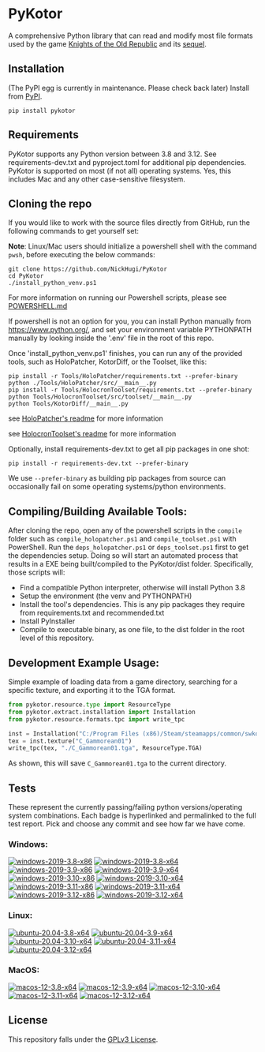 
PyKotor
=======
A comprehensive Python library that can read and modify most file formats used by the game [Knights of the Old Republic](https://en.wikipedia.org/wiki/Star_Wars:_Knights_of_the_Old_Republic_(video_game)) and its [sequel](https://en.wikipedia.org/wiki/Star_Wars_Knights_of_the_Old_Republic_II:_The_Sith_Lords).

## Installation
(The PyPI egg is currently in maintenance. Please check back later) Install from [PyPI](https://pypi.org/project/PyKotor/).
```commandline
pip install pykotor
```

## Requirements
PyKotor supports any Python version between 3.8 and 3.12. See requirements-dev.txt and pyproject.toml for additional pip dependencies.
PyKotor is supported on most (if not all) operating systems. Yes, this includes Mac and any other case-sensitive filesystem.

## Cloning the repo
If you would like to work with the source files directly from GitHub, run the following commands to get yourself set:

**Note**: Linux/Mac users should initialize a powershell shell with the command `pwsh`, before executing the below commands:

```commandline
git clone https://github.com/NickHugi/PyKotor
cd PyKotor
./install_python_venv.ps1
```
For more information on running our Powershell scripts, please see [POWERSHELL.md](https://github.com/NickHugi/PyKotor/blob/master/POWERSHELL.md)

If powershell is not an option for you, you can install Python manually from https://www.python.org/, and set your environment variable PYTHONPATH manually by looking inside the '.env' file in the root of this repo.


Once 'install_python_venv.ps1' finishes, you can run any of the provided tools, such as HoloPatcher, KotorDiff, or the Toolset, like this:
```commandline
pip install -r Tools/HoloPatcher/requirements.txt --prefer-binary
python ./Tools/HoloPatcher/src/__main__.py
pip install -r Tools/HolocronToolset/requirements.txt --prefer-binary
python Tools/HolocronToolset/src/toolset/__main__.py
python Tools/KotorDiff/__main__.py
```

see [HoloPatcher's readme](https://github.com/NickHugi/PyKotor/tree/master/Tools/HoloPatcher#readme) for more information

see [HolocronToolset's readme](https://github.com/NickHugi/PyKotor/tree/master/Tools/HolocronToolset#readme) for more information

Optionally, install requirements-dev.txt to get all pip packages in one shot:
```commandline
pip install -r requirements-dev.txt --prefer-binary
```
We use `--prefer-binary` as building pip packages from source can occasionally fail on some operating systems/python environments.

## Compiling/Building Available Tools:
After cloning the repo, open any of the powershell scripts in the `compile` folder such as `compile_holopatcher.ps1` and `compile_toolset.ps1` with PowerShell. Run the `deps_holopatcher.ps1` or `deps_toolset.ps1` first to get the dependencies setup. Doing so will start an automated process that results in a EXE being built/compiled to the PyKotor/dist folder. Specifically, those scripts will:
- Find a compatible Python interpreter, otherwise will install Python 3.8
- Setup the environment (the venv and PYTHONPATH)
- Install the tool's dependencies. This is any pip packages they require from requirements.txt and recommended.txt
- Install PyInstaller
- Compile to executable binary, as one file, to the dist folder in the root level of this repository.


## Development Example Usage:
Simple example of loading data from a game directory, searching for a specific texture, and exporting it to the TGA format.
```python
from pykotor.resource.type import ResourceType
from pykotor.extract.installation import Installation
from pykotor.resource.formats.tpc import write_tpc

inst = Installation("C:/Program Files (x86)/Steam/steamapps/common/swkotor")
tex = inst.texture("C_Gammorean01")
write_tpc(tex, "./C_Gammorean01.tga", ResourceType.TGA)
```
As shown, this will save `C_Gammorean01.tga` to the current directory.

## Tests

These represent the currently passing/failing python versions/operating system combinations. Each badge is hyperlinked and permalinked to the full test report. Pick and choose any commit and see how far we have come.

### Windows:

<!-- WINDOWS-BADGES-START -->
[![windows-2019-3.8-x86](https://img.shields.io/badge/build-3.8--x86_Passing_630-brightgreen?style=plastic&logo=simple-icons&logoColor=%23FF5e34&label=11&labelColor=%23c71818&color=%232f991a)](https://htmlpreview.github.io/?https://github.com/th3w1zard1/PyKotor/blob/9174f1395277f79edd221894f81865a00e7a3c28/tests/results/c2839e5fc9c68aee72983802aebe874e8cb05e0e/pytest_report_windows-2019_3.8_x86/pytest_report.html)
[![windows-2019-3.8-x64](https://img.shields.io/badge/build-3.8--x64_Passing_630-brightgreen?style=plastic&logo=simple-icons&logoColor=%23FF5e34&label=11&labelColor=%23c71818&color=%232f991a)](https://htmlpreview.github.io/?https://github.com/th3w1zard1/PyKotor/blob/9174f1395277f79edd221894f81865a00e7a3c28/tests/results/c2839e5fc9c68aee72983802aebe874e8cb05e0e/pytest_report_windows-2019_3.8_x64/pytest_report.html)
[![windows-2019-3.9-x86](https://img.shields.io/badge/build-3.9--x86_Passing_630-brightgreen?style=plastic&logo=simple-icons&logoColor=%23FF5e34&label=11&labelColor=%23c71818&color=%232f991a)](https://htmlpreview.github.io/?https://github.com/th3w1zard1/PyKotor/blob/9174f1395277f79edd221894f81865a00e7a3c28/tests/results/c2839e5fc9c68aee72983802aebe874e8cb05e0e/pytest_report_windows-2019_3.9_x86/pytest_report.html)
[![windows-2019-3.9-x64](https://img.shields.io/badge/build-3.9--x64_Passing_630-brightgreen?style=plastic&logo=simple-icons&logoColor=%23FF5e34&label=11&labelColor=%23c71818&color=%232f991a)](https://htmlpreview.github.io/?https://github.com/th3w1zard1/PyKotor/blob/9174f1395277f79edd221894f81865a00e7a3c28/tests/results/c2839e5fc9c68aee72983802aebe874e8cb05e0e/pytest_report_windows-2019_3.9_x64/pytest_report.html)
[![windows-2019-3.10-x86](https://img.shields.io/badge/build-3.10--x86_Passing_630-brightgreen?style=plastic&logo=simple-icons&logoColor=%23FF5e34&label=11&labelColor=%23c71818&color=%232f991a)](https://htmlpreview.github.io/?https://github.com/th3w1zard1/PyKotor/blob/9174f1395277f79edd221894f81865a00e7a3c28/tests/results/c2839e5fc9c68aee72983802aebe874e8cb05e0e/pytest_report_windows-2019_3.10_x86/pytest_report.html)
[![windows-2019-3.10-x64](https://img.shields.io/badge/build-3.10--x64_Passing_630-brightgreen?style=plastic&logo=simple-icons&logoColor=%23FF5e34&label=11&labelColor=%23c71818&color=%232f991a)](https://htmlpreview.github.io/?https://github.com/th3w1zard1/PyKotor/blob/9174f1395277f79edd221894f81865a00e7a3c28/tests/results/c2839e5fc9c68aee72983802aebe874e8cb05e0e/pytest_report_windows-2019_3.10_x64/pytest_report.html)
[![windows-2019-3.11-x86](https://img.shields.io/badge/build-3.11--x86_Passing_630-brightgreen?style=plastic&logo=simple-icons&logoColor=%23FF5e34&label=11&labelColor=%23c71818&color=%232f991a)](https://htmlpreview.github.io/?https://github.com/th3w1zard1/PyKotor/blob/9174f1395277f79edd221894f81865a00e7a3c28/tests/results/c2839e5fc9c68aee72983802aebe874e8cb05e0e/pytest_report_windows-2019_3.11_x86/pytest_report.html)
[![windows-2019-3.11-x64](https://img.shields.io/badge/build-3.11--x64_Passing_630-brightgreen?style=plastic&logo=simple-icons&logoColor=%23FF5e34&label=11&labelColor=%23c71818&color=%232f991a)](https://htmlpreview.github.io/?https://github.com/th3w1zard1/PyKotor/blob/9174f1395277f79edd221894f81865a00e7a3c28/tests/results/c2839e5fc9c68aee72983802aebe874e8cb05e0e/pytest_report_windows-2019_3.11_x64/pytest_report.html)
[![windows-2019-3.12-x86](https://img.shields.io/badge/build-3.12--x86_Passing_630-brightgreen?style=plastic&logo=simple-icons&logoColor=%23FF5e34&label=11&labelColor=%23c71818&color=%232f991a)](https://htmlpreview.github.io/?https://github.com/th3w1zard1/PyKotor/blob/9174f1395277f79edd221894f81865a00e7a3c28/tests/results/c2839e5fc9c68aee72983802aebe874e8cb05e0e/pytest_report_windows-2019_3.12_x86/pytest_report.html)
[![windows-2019-3.12-x64](https://img.shields.io/badge/build-3.12--x64_Passing_630-brightgreen?style=plastic&logo=simple-icons&logoColor=%23FF5e34&label=11&labelColor=%23c71818&color=%232f991a)](https://htmlpreview.github.io/?https://github.com/th3w1zard1/PyKotor/blob/9174f1395277f79edd221894f81865a00e7a3c28/tests/results/c2839e5fc9c68aee72983802aebe874e8cb05e0e/pytest_report_windows-2019_3.12_x64/pytest_report.html)
<!-- WINDOWS-BADGES-END -->

### Linux:

<!-- LINUX-BADGES-START -->
[![ubuntu-20.04-3.8-x64](https://img.shields.io/badge/build-3.8--x64_Passing_631-brightgreen?style=plastic&logo=simple-icons&logoColor=%23FF5e34&label=10&labelColor=%23c71818&color=%232f991a)](https://htmlpreview.github.io/?https://github.com/th3w1zard1/PyKotor/blob/9174f1395277f79edd221894f81865a00e7a3c28/tests/results/c2839e5fc9c68aee72983802aebe874e8cb05e0e/pytest_report_ubuntu-20.04_3.8_x64/pytest_report.html)
[![ubuntu-20.04-3.9-x64](https://img.shields.io/badge/build-3.9--x64_Passing_631-brightgreen?style=plastic&logo=simple-icons&logoColor=%23FF5e34&label=10&labelColor=%23c71818&color=%232f991a)](https://htmlpreview.github.io/?https://github.com/th3w1zard1/PyKotor/blob/9174f1395277f79edd221894f81865a00e7a3c28/tests/results/c2839e5fc9c68aee72983802aebe874e8cb05e0e/pytest_report_ubuntu-20.04_3.9_x64/pytest_report.html)
[![ubuntu-20.04-3.10-x64](https://img.shields.io/badge/build-3.10--x64_Passing_631-brightgreen?style=plastic&logo=simple-icons&logoColor=%23FF5e34&label=10&labelColor=%23c71818&color=%232f991a)](https://htmlpreview.github.io/?https://github.com/th3w1zard1/PyKotor/blob/9174f1395277f79edd221894f81865a00e7a3c28/tests/results/c2839e5fc9c68aee72983802aebe874e8cb05e0e/pytest_report_ubuntu-20.04_3.10_x64/pytest_report.html)
[![ubuntu-20.04-3.11-x64](https://img.shields.io/badge/build-3.11--x64_Passing_631-brightgreen?style=plastic&logo=simple-icons&logoColor=%23FF5e34&label=10&labelColor=%23c71818&color=%232f991a)](https://htmlpreview.github.io/?https://github.com/th3w1zard1/PyKotor/blob/9174f1395277f79edd221894f81865a00e7a3c28/tests/results/c2839e5fc9c68aee72983802aebe874e8cb05e0e/pytest_report_ubuntu-20.04_3.11_x64/pytest_report.html)
[![ubuntu-20.04-3.12-x64](https://img.shields.io/badge/build-3.12--x64_Passing_631-brightgreen?style=plastic&logo=simple-icons&logoColor=%23FF5e34&label=10&labelColor=%23c71818&color=%232f991a)](https://htmlpreview.github.io/?https://github.com/th3w1zard1/PyKotor/blob/9174f1395277f79edd221894f81865a00e7a3c28/tests/results/c2839e5fc9c68aee72983802aebe874e8cb05e0e/pytest_report_ubuntu-20.04_3.12_x64/pytest_report.html)
<!-- LINUX-BADGES-END -->

### MacOS:

<!-- MACOS-BADGES-START -->
[![macos-12-3.8-x64](https://img.shields.io/badge/build-3.8--x64_Passing_630-brightgreen?style=plastic&logo=simple-icons&logoColor=%23FF5e34&label=11&labelColor=%23c71818&color=%232f991a)](https://htmlpreview.github.io/?https://github.com/th3w1zard1/PyKotor/blob/9174f1395277f79edd221894f81865a00e7a3c28/tests/results/c2839e5fc9c68aee72983802aebe874e8cb05e0e/pytest_report_macos-12_3.8_x64/pytest_report.html)
[![macos-12-3.9-x64](https://img.shields.io/badge/build-3.9--x64_Passing_630-brightgreen?style=plastic&logo=simple-icons&logoColor=%23FF5e34&label=11&labelColor=%23c71818&color=%232f991a)](https://htmlpreview.github.io/?https://github.com/th3w1zard1/PyKotor/blob/9174f1395277f79edd221894f81865a00e7a3c28/tests/results/c2839e5fc9c68aee72983802aebe874e8cb05e0e/pytest_report_macos-12_3.9_x64/pytest_report.html)
[![macos-12-3.10-x64](https://img.shields.io/badge/build-3.10--x64_Passing_630-brightgreen?style=plastic&logo=simple-icons&logoColor=%23FF5e34&label=11&labelColor=%23c71818&color=%232f991a)](https://htmlpreview.github.io/?https://github.com/th3w1zard1/PyKotor/blob/9174f1395277f79edd221894f81865a00e7a3c28/tests/results/c2839e5fc9c68aee72983802aebe874e8cb05e0e/pytest_report_macos-12_3.10_x64/pytest_report.html)
[![macos-12-3.11-x64](https://img.shields.io/badge/build-3.11--x64_Passing_630-brightgreen?style=plastic&logo=simple-icons&logoColor=%23FF5e34&label=11&labelColor=%23c71818&color=%232f991a)](https://htmlpreview.github.io/?https://github.com/th3w1zard1/PyKotor/blob/9174f1395277f79edd221894f81865a00e7a3c28/tests/results/c2839e5fc9c68aee72983802aebe874e8cb05e0e/pytest_report_macos-12_3.11_x64/pytest_report.html)
[![macos-12-3.12-x64](https://img.shields.io/badge/build-3.12--x64_Passing_630-brightgreen?style=plastic&logo=simple-icons&logoColor=%23FF5e34&label=11&labelColor=%23c71818&color=%232f991a)](https://htmlpreview.github.io/?https://github.com/th3w1zard1/PyKotor/blob/9174f1395277f79edd221894f81865a00e7a3c28/tests/results/c2839e5fc9c68aee72983802aebe874e8cb05e0e/pytest_report_macos-12_3.12_x64/pytest_report.html)
<!-- MACOS-BADGES-END -->

## License
This repository falls under the [GPLv3 License](https://github.com/NickHugi/PyKotor/blob/master/LICENSE).







































































